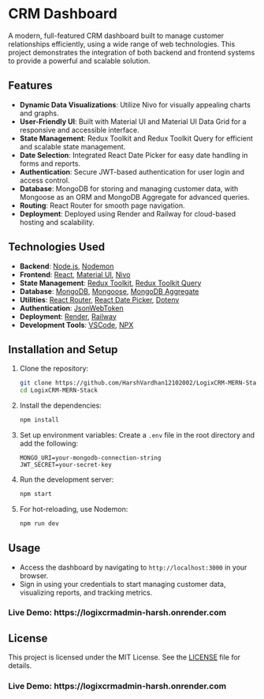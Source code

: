 # CRM Dashboard

A modern, full-featured CRM dashboard built to manage customer relationships efficiently, using a wide range of web technologies. This project demonstrates the integration of both backend and frontend systems to provide a powerful and scalable solution.

## Features
- **Dynamic Data Visualizations**: Utilize Nivo for visually appealing charts and graphs.
- **User-Friendly UI**: Built with Material UI and Material UI Data Grid for a responsive and accessible interface.
- **State Management**: Redux Toolkit and Redux Toolkit Query for efficient and scalable state management.
- **Date Selection**: Integrated React Date Picker for easy date handling in forms and reports.
- **Authentication**: Secure JWT-based authentication for user login and access control.
- **Database**: MongoDB for storing and managing customer data, with Mongoose as an ORM and MongoDB Aggregate for advanced queries.
- **Routing**: React Router for smooth page navigation.
- **Deployment**: Deployed using Render and Railway for cloud-based hosting and scalability.

## Technologies Used
- **Backend**: [Node.js](https://nodejs.org/en/download/), [Nodemon](https://github.com/remy/nodemon)
- **Frontend**: [React](https://reactjs.org/), [Material UI](https://mui.com/material-ui/getting-started/overview/), [Nivo](https://nivo.rocks/)
- **State Management**: [Redux Toolkit](https://redux-toolkit.js.org/), [Redux Toolkit Query](https://redux-toolkit.js.org/rtk-query/overview)
- **Database**: [MongoDB](https://www.mongodb.com/), [Mongoose](https://mongoosejs.com/), [MongoDB Aggregate](https://www.mongodb.com/docs/manual/reference/aggregation/)
- **Utilities**: [React Router](https://reactrouter.com/), [React Date Picker](https://reactdatepicker.com/), [Dotenv](https://github.com/motdotla/dotenv)
- **Authentication**: [JsonWebToken](https://github.com/auth0/node-jsonwebtoken)
- **Deployment**: [Render](https://render.com/), [Railway](https://railway.app/)
- **Development Tools**: [VSCode](https://code.visualstudio.com/), [NPX](https://www.npmjs.com/package/npx)

## Installation and Setup

1. Clone the repository:
    ```bash
    git clone https://github.com/HarshVardhan12102002/LogixCRM-MERN-Stack.git
    cd LogixCRM-MERN-Stack
    ```

2. Install the dependencies:
    ```bash
    npm install
    ```

3. Set up environment variables:
    Create a `.env` file in the root directory and add the following:
    ```plaintext
    MONGO_URI=your-mongodb-connection-string
    JWT_SECRET=your-secret-key
    ```

4. Run the development server:
    ```bash
    npm start
    ```

5. For hot-reloading, use Nodemon:
    ```bash
    npm run dev
    ```

## Usage
- Access the dashboard by navigating to `http://localhost:3000` in your browser.
- Sign in using your credentials to start managing customer data, visualizing reports, and tracking metrics.

  
<h3><b>Live Demo:</b> https://logixcrmadmin-harsh.onrender.com</h3>

## License
This project is licensed under the MIT License. See the [LICENSE](LICENSE) file for details.



<h3><b>Live Demo:</b> https://logixcrmadmin-harsh.onrender.com</h3>
